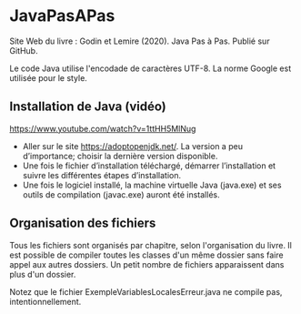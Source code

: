 

# JavaPasAPas

Site Web du livre :  Godin et Lemire (2020). Java Pas à Pas. Publié sur GitHub.

Le code Java utilise l'encodade de caractères UTF-8. La norme Google est utilisée pour
le style.

## Installation de Java (vidéo)

https://www.youtube.com/watch?v=1ttHH5MlNug


- Aller sur le site https://adoptopenjdk.net/. La version a peu d’importance;  choisir la dernière version disponible.
- Une fois le fichier d’installation téléchargé, démarrer l’installation et suivre les différentes étapes d’installation.
- Une fois le logiciel installé, la machine virtuelle Java (java.exe) et ses outils de compilation (javac.exe) auront été installés.

## Organisation des fichiers

Tous les fichiers sont organisés par chapitre, selon l'organisation du livre. Il est possible de compiler toutes les classes d'un même dossier sans faire appel aux autres dossiers. Un petit nombre de fichiers apparaissent dans plus d'un dossier.


Notez que le fichier ExempleVariablesLocalesErreur.java ne compile pas, intentionnellement.

